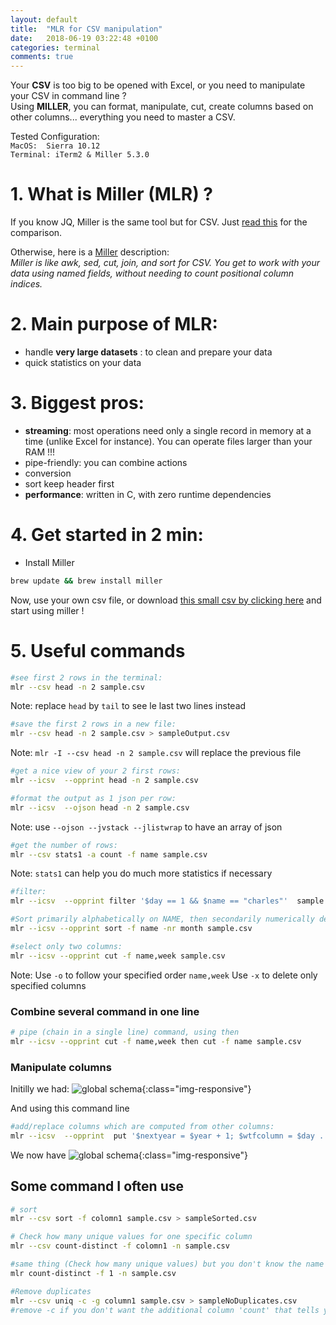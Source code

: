 ```yaml
---
layout: default
title:  "MLR for CSV manipulation"
date:   2018-06-19 03:22:48 +0100
categories: terminal
comments: true
---
```


Your **CSV** is too big to be opened with Excel, or you need to manipulate your CSV in command line ?  
Using **MILLER**, you can format, manipulate, cut, create columns based on other columns... everything you need to master a CSV.

Tested Configuration:  
`MacOS:  Sierra 10.12`  
`Terminal: iTerm2 & Miller 5.3.0`

# 1.  What is Miller (MLR) ?

If you know JQ, Miller is the same tool but for CSV. Just [read this][jqComparison] for the comparison.  

Otherwise, here is a [Miller][miller] description:  
_Miller is like awk, sed, cut, join, and sort for CSV. You get to work with your data using named fields, without needing to count positional column indices._

# 2.  Main purpose of MLR:  

* handle **very large datasets** : to clean and prepare your data
* quick statistics on your data

# 3.  Biggest pros:  

* **streaming**: most operations need only a single record in memory at a time (unlike Excel for instance). You can operate files larger than your RAM !!!
* pipe-friendly: you can combine actions
* conversion
* sort keep header first
* **performance**: written in C, with zero runtime dependencies


# 4.  Get started in 2 min:

* Install Miller  

``` bash
brew update && brew install miller
```  

Now, use your own csv file, or download [this small csv by clicking here][file] and start using miller !

# 5.  Useful commands

``` bash
#see first 2 rows in the terminal:
mlr --csv head -n 2 sample.csv
```  

Note: replace `head` by `tail` to see le last two lines instead

``` bash
#save the first 2 rows in a new file:
mlr --csv head -n 2 sample.csv > sampleOutput.csv  
```  
Note:  `mlr -I --csv head -n 2 sample.csv` will replace the previous file


``` bash
#get a nice view of your 2 first rows:
mlr --icsv  --opprint head -n 2 sample.csv
```  

``` bash
#format the output as 1 json per row:
mlr --icsv  --ojson head -n 2 sample.csv
```  
Note: use `--ojson --jvstack --jlistwrap` to have an array of json

``` bash
#get the number of rows:
mlr --csv stats1 -a count -f name sample.csv
```  
Note: `stats1` can help you do much more statistics if necessary

``` bash
#filter:
mlr --icsv  --opprint filter '$day == 1 && $name == "charles"'  sample.csv
```  


``` bash
#Sort primarily alphabetically on NAME, then secondarily numerically descending on month:
mlr --icsv --opprint sort -f name -nr month sample.csv
```  

``` bash
#select only two columns:
mlr --icsv --opprint cut -f name,week sample.csv
```  
Note: Use `-o` to follow your specified order `name,week`
Use `-x` to delete only specified columns

### Combine several command in one line
``` bash
# pipe (chain in a single line) command, using then
mlr --icsv --opprint cut -f name,week then cut -f name sample.csv
```  



### Manipulate columns

Initilly we had:
![global schema](https://ibin.co/45w24357Vh98.png){:class="img-responsive"}  

And using this command line
``` bash
#add/replace columns which are computed from other columns:
mlr --icsv  --opprint  put '$nextyear = $year + 1; $wtfcolumn = $day . "_" . $year . "_" . ($week + $year); $name_upperclass = toupper($name)'   sample.csv
```  

We now have
![global schema](https://ibin.co/45w1j87zG8MM.png){:class="img-responsive"}  



## Some command I often use
``` bash
# sort
mlr --csv sort -f colomn1 sample.csv > sampleSorted.csv

# Check how many unique values for one specific column
mlr --csv count-distinct -f colomn1 -n sample.csv

#same thing (Check how many unique values) but you don't know the name of the first column
mlr count-distinct -f 1 -n sample.csv

#Remove duplicates
mlr --csv uniq -c -g column1 sample.csv > sampleNoDuplicates.csv
#remove -c if you don't want the additional column 'count' that tells you how many rows where grouped by for this unique row

```




[miller]: https://johnkerl.org/miller/doc/
[jqComparison]:https://www.quora.com/Is-there-a-tool-like-jq-for-CSV-files
[file]: /assets/files/sample.csv
